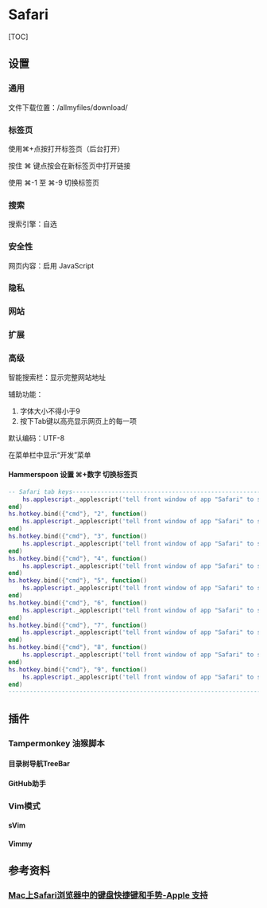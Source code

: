 # Safari

[TOC]

## 设置

### 通用

文件下载位置：/allmyfiles/download/

### 标签页

使用⌘+点按打开标签页（后台打开）

按住 ⌘ 键点按会在新标签页中打开链接

使用 ⌘-1 至 ⌘-9 切换标签页

### 搜索

搜索引擎：自选

### 安全性

网页内容：启用 JavaScript

### 隐私

### 网站

### 扩展

### 高级

智能搜索栏：显示完整网站地址

辅助功能： 
1. 字体大小不得小于9
2. 按下Tab键以高亮显示网页上的每一项

默认编码：UTF-8

在菜单栏中显示“开发”菜单

#### Hammerspoon 设置 ⌘+数字 切换标签页

```lua
-- Safari tab keys-----------------------------------------------------------hs.hotkey.bind({"cmd"}, "1", function()
	hs.applescript._applescript('tell front window of app "Safari" to set current tab to tab 1')
end)
hs.hotkey.bind({"cmd"}, "2", function()
	hs.applescript._applescript('tell front window of app "Safari" to set current tab to tab 2')
end)
hs.hotkey.bind({"cmd"}, "3", function()
	hs.applescript._applescript('tell front window of app "Safari" to set current tab to tab 3')
end)
hs.hotkey.bind({"cmd"}, "4", function()
	hs.applescript._applescript('tell front window of app "Safari" to set current tab to tab 4')
end)
hs.hotkey.bind({"cmd"}, "5", function()
	hs.applescript._applescript('tell front window of app "Safari" to set current tab to tab 5')
end)
hs.hotkey.bind({"cmd"}, "6", function()
	hs.applescript._applescript('tell front window of app "Safari" to set current tab to tab 6')
end)
hs.hotkey.bind({"cmd"}, "7", function()
	hs.applescript._applescript('tell front window of app "Safari" to set current tab to tab 7')
end)
hs.hotkey.bind({"cmd"}, "8", function()
	hs.applescript._applescript('tell front window of app "Safari" to set current tab to tab 8')
end)
hs.hotkey.bind({"cmd"}, "9", function()
	hs.applescript._applescript('tell front window of app "Safari" to set current tab to tab 9')
end)
------------------------------------------------------------------------------
```

## 插件

### Tampermonkey 油猴脚本

#### 目录树导航TreeBar

#### GitHub助手



### Vim模式

#### sVim

#### Vimmy

## 参考资料

### [Mac上Safari浏览器中的键盘快捷键和手势-Apple 支持](https://support.apple.com/zh-cn/guide/safari/cpsh003/mac)
